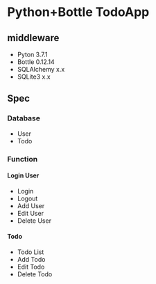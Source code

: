 # Python+Bottle TodoApp
## middleware
- Pyton 3.7.1
- Bottle 0.12.14
- SQLAlchemy x.x
- SQLite3 x.x

## Spec
### Database
- User
- Todo

### Function
#### Login User
- Login
- Logout
- Add User
- Edit User
- Delete User
#### Todo
- Todo List
- Add Todo
- Edit Todo
- Delete Todo

